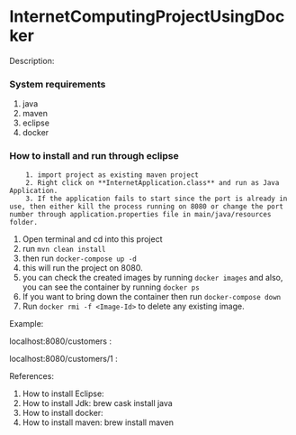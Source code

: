 
# InternetComputingProjectUsingDocker

Description:

###  System requirements
1. java
2. maven
3. eclipse
4. docker

### How to install and run through eclipse
		1. import project as existing maven project
		2. Right click on **InternetApplication.class** and run as Java Application. 
		3. If the application fails to start since the port is already in use, then either kill the process running on 8080 or change the port number through application.properties file in main/java/resources folder.
			
1. Open terminal and cd into this project
2. run ```mvn clean install``` 
3. then run ```docker-compose up -d```
4. this will run the project on 8080.
5. you can check the created images by running ```docker images``` and also, you can see the container by running ```docker ps```
6. If you want to bring down the container then run ```docker-compose down```
7. Run ```docker rmi -f <Image-Id>``` to delete any existing image.

Example:

localhost:8080/customers :

localhost:8080/customers/1 :


References:
1. How to install Eclipse:
2. How to install Jdk: brew cask install java
3. How to install docker:
4. How to install maven: brew install maven
